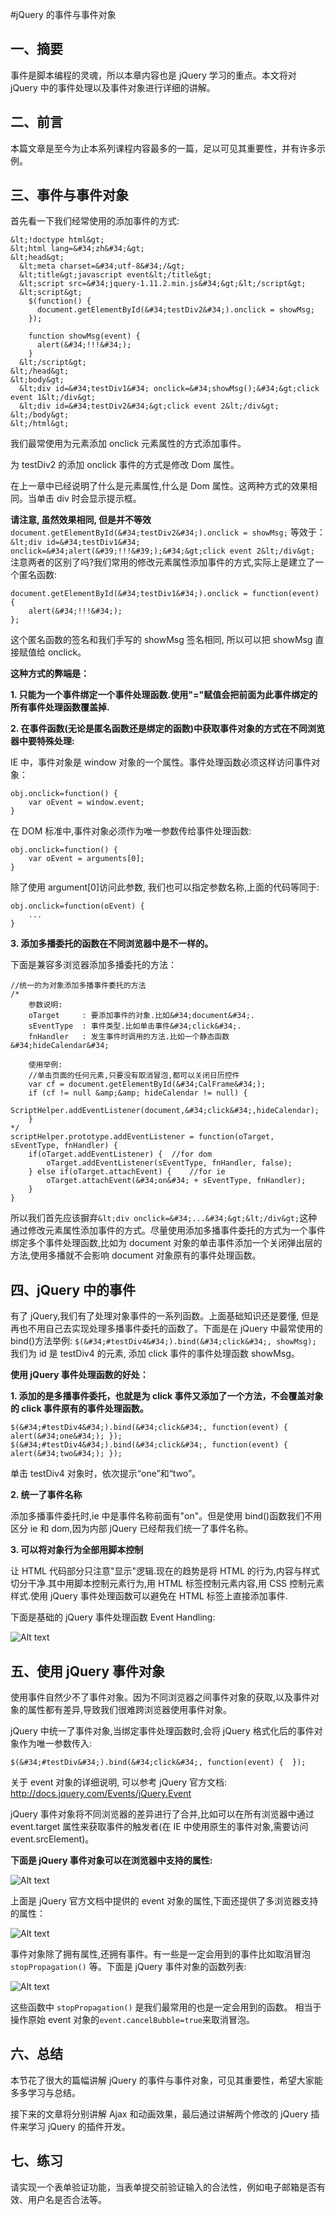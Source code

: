 #jQuery 的事件与事件对象
## 一、摘要

事件是脚本编程的灵魂，所以本章内容也是 jQuery 学习的重点。本文将对 jQuery 中的事件处理以及事件对象进行详细的讲解。 

## 二、前言

本篇文章是至今为止本系列课程内容最多的一篇，足以可见其重要性，并有许多示例。

## 三、事件与事件对象

首先看一下我们经常使用的添加事件的方式:
```
&lt;!doctype html&gt;
&lt;html lang=&#34;zh&#34;&gt;
&lt;head&gt;
  &lt;meta charset=&#34;utf-8&#34;/&gt;
  &lt;title&gt;javascript event&lt;/title&gt;
  &lt;script src=&#34;jquery-1.11.2.min.js&#34;&gt;&lt;/script&gt;
  &lt;script&gt;
    $(function() {
      document.getElementById(&#34;testDiv2&#34;).onclick = showMsg;
    });
    
    function showMsg(event) {
      alert(&#34;!!!&#34;);
    }
  &lt;/script&gt;
&lt;/head&gt;
&lt;body&gt;
  &lt;div id=&#34;testDiv1&#34; onclick=&#34;showMsg();&#34;&gt;click event 1&lt;/div&gt;
  &lt;div id=&#34;testDiv2&#34;&gt;click event 2&lt;/div&gt;
&lt;/body&gt;
&lt;/html&gt;
```

我们最常使用为元素添加 onclick 元素属性的方式添加事件。

为 testDiv2 的添加 onclick 事件的方式是修改 Dom 属性。

在上一章中已经说明了什么是元素属性,什么是 Dom 属性。这两种方式的效果相同。当单击 div 时会显示提示框。

**请注意, 虽然效果相同, 但是并不等效**
`document.getElementById(&#34;testDiv2&#34;).onclick = showMsg;`
等效于：
`&lt;div id=&#34;testDiv1&#34; onclick=&#34;alert(&#39;!!!&#39;);&#34;&gt;click event 2&lt;/div&gt;`
注意两者的区别了吗?我们常用的修改元素属性添加事件的方式,实际上是建立了一个匿名函数:
```
document.getElementById(&#34;testDiv1&#34;).onclick = function(event) {
    alert(&#34;!!!&#34;);
};
```

这个匿名函数的签名和我们手写的 showMsg 签名相同, 所以可以把 showMsg 直接赋值给 onclick。

**这种方式的弊端是：**

**1. 只能为一个事件绑定一个事件处理函数.使用&#34;=&#34;赋值会把前面为此事件绑定的所有事件处理函数覆盖掉.**

**2. 在事件函数(无论是匿名函数还是绑定的函数)中获取事件对象的方式在不同浏览器中要特殊处理:**

IE 中，事件对象是 window 对象的一个属性。事件处理函数必须这样访问事件对象：

```
obj.onclick=function() {
    var oEvent = window.event;
}
```

在 DOM 标准中,事件对象必须作为唯一参数传给事件处理函数:

```
obj.onclick=function() {
    var oEvent = arguments[0];
}
```
除了使用 argument[0]访问此参数, 我们也可以指定参数名称,上面的代码等同于:

```
obj.onclick=function(oEvent) {
    ...
}
```
**3. 添加多播委托的函数在不同浏览器中是不一样的。**

下面是兼容多浏览器添加多播委托的方法：

```
//统一的为对象添加多播事件委托的方法
/*  
    参数说明:
    oTarget     : 要添加事件的对象.比如&#34;document&#34;.
    sEventType  : 事件类型.比如单击事件&#34;click&#34;.
    fnHandler   : 发生事件时调用的方法.比如一个静态函数&#34;hideCalendar&#34;
    
    使用举例:
    //单击页面的任何元素,只要没有取消冒泡,都可以关闭日历控件
    var cf = document.getElementById(&#34;CalFrame&#34;);
    if (cf != null &amp;&amp; hideCalendar != null) {
        ScriptHelper.addEventListener(document,&#34;click&#34;,hideCalendar);
    }
*/
scriptHelper.prototype.addEventListener = function(oTarget, sEventType, fnHandler) {
    if(oTarget.addEventListener) {  //for dom
        oTarget.addEventListener(sEventType, fnHandler, false);
    } else if(oTarget.attachEvent) {    //for ie
        oTarget.attachEvent(&#34;on&#34; + sEventType, fnHandler);
    }
}
```

所以我们首先应该摒弃`&lt;div onclick=&#34;...&#34;&gt;&lt;/div&gt;`这种通过修改元素属性添加事件的方式。尽量使用添加多播事件委托的方式为一个事件绑定多个事件处理函数,比如为 document 对象的单击事件添加一个关闭弹出层的方法,使用多播就不会影响 document 对象原有的事件处理函数。

## 四、jQuery 中的事件

有了 jQuery,我们有了处理对象事件的一系列函数。上面基础知识还是要懂, 但是再也不用自己去实现处理多播事件委托的函数了。下面是在 jQuery 中最常使用的 bind()方法举例:
`$(&#34;#testDiv4&#34;).bind(&#34;click&#34;, showMsg);`
我们为 id 是 testDiv4 的元素, 添加 click 事件的事件处理函数 showMsg。

**使用 jQuery 事件处理函数的好处：**

**1. 添加的是多播事件委托，也就是为 click 事件又添加了一个方法，不会覆盖对象的 click 事件原有的事件处理函数。**

```
$(&#34;#testDiv4&#34;).bind(&#34;click&#34;, function(event) { alert(&#34;one&#34;); });
$(&#34;#testDiv4&#34;).bind(&#34;click&#34;, function(event) { alert(&#34;two&#34;); });
```

单击 testDiv4 对象时，依次提示“one”和“two”。

**2. 统一了事件名称**

添加多播事件委托时,ie 中是事件名称前面有&#34;on&#34;。但是使用 bind()函数我们不用区分 ie 和 dom,因为内部 jQuery 已经帮我们统一了事件名称。

**3. 可以将对象行为全部用脚本控制**

让 HTML 代码部分只注意&#34;显示&#34;逻辑.现在的趋势是将 HTML 的行为,内容与样式切分干净.其中用脚本控制元素行为,用 HTML 标签控制元素内容,用 CSS 控制元素样式.使用 jQuery 事件处理函数可以避免在 HTML 标签上直接添加事件.

下面是基础的 jQuery 事件处理函数  Event Handling:

![Alt text](https://dn-anything-about-doc.qbox.me/jQuery/EventHandling.jpg)

## 五、使用 jQuery 事件对象

使用事件自然少不了事件对象。因为不同浏览器之间事件对象的获取,以及事件对象的属性都有差异,导致我们很难跨浏览器使用事件对象。

jQuery 中统一了事件对象,当绑定事件处理函数时,会将 jQuery 格式化后的事件对象作为唯一参数传入:

`$(&#34;#testDiv&#34;).bind(&#34;click&#34;, function(event) {  });`

关于 event 对象的详细说明, 可以参考 jQuery 官方文档: http://docs.jquery.com/Events/jQuery.Event

jQuery 事件对象将不同浏览器的差异进行了合并,比如可以在所有浏览器中通过 event.target 属性来获取事件的触发者(在 IE 中使用原生的事件对象,需要访问 event.srcElement)。 

**下面是 jQuery 事件对象可以在浏览器中支持的属性:**

![Alt text](https://dn-anything-about-doc.qbox.me/jQuery/EventObjType.jpg)

上面是 jQuery 官方文档中提供的 event 对象的属性,下面还提供了多浏览器支持的属性：

![Alt text](https://dn-anything-about-doc.qbox.me/jQuery/EventObjTypeMore.jpg)

事件对象除了拥有属性,还拥有事件。有一些是一定会用到的事件比如取消冒泡 `stopPropagation()` 等。下面是 jQuery 事件对象的函数列表:

![Alt text](https://dn-anything-about-doc.qbox.me/jQuery/EventObjFun.jpg)

这些函数中  `stopPropagation()`  是我们最常用的也是一定会用到的函数。 相当于操作原始 event 对象的`event.cancelBubble=true`来取消冒泡。

## 六、总结

本节花了很大的篇幅讲解 jQuery 的事件与事件对象，可见其重要性，希望大家能多多学习与总结。

接下来的文章将分别讲解 Ajax 和动画效果，最后通过讲解两个修改的 jQuery 插件来学习 jQuery 的插件开发。

## 七、练习

请实现一个表单验证功能，当表单提交前验证输入的合法性，例如电子邮箱是否有效、用户名是否合法等。
